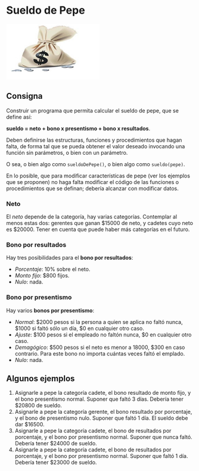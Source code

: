 # Sueldo de Pepe

<img src="assets/money.jpg" height="150" width="250">

## Consigna

Construir un programa que permita calcular el sueldo de pepe, que se define así:

**sueldo = neto + bono x presentismo + bono x resultados**.

Deben definirse las estructuras, funciones y procedimientos que hagan falta, de forma tal
que se pueda obtener el valor deseado invocando una función sin parámetros, o bien con un
parámetro.

O sea, o bien algo como `sueldoDePepe()`, o bien algo como `sueldo(pepe)`.

En lo posible, que para modificar características de pepe (ver los ejemplos que se proponen) no
haga falta modificar el código de las funciones o procedimientos que se definan; debería
alcanzar con modificar datos.


### Neto

El _neto_ depende de la categoría, hay varias categorías. 
Contemplar al menos estas dos: gerentes que ganan $15000 de neto, y cadetes cuyo neto es $20000.
Tener en cuenta que puede haber más categorías en el futuro.


### Bono por resultados

Hay tres posibilidades para el **bono por resultados**:  

* _Porcentaje_: 10% sobre el neto.  
* _Monto fijo_: $800 fijos.
* _Nulo_: nada.


### Bono por presentismo

Hay varios **bonos por presentismo**:

* _Normal_: $2000 pesos si la persona a quien se aplica no faltó nunca, $1000 si faltó sólo un día, $0 en cualquier otro caso. 
* _Ajuste_: $100 pesos si el empleado no faltón nunca, $0 en cualquier otro caso. 
* _Demagógico_: $500 pesos si el neto es menor a 18000, $300 en caso contrario. Para este bono no importa cuántas veces faltó el emplado.
* _Nulo_: nada. 


## Algunos ejemplos 

1. Asignarle a pepe la categoría cadete, el bono resultado de monto fijo, y el bono presentismo normal. Suponer que faltó 3 días. Debería tener $20800 de sueldo.
1. Asignarle a pepe la categoría gerente, el bono resultado por porcentaje, y el bono de presentismo nulo. Suponer que faltó 1 día. El sueldo debe dar $16500.
1. Asignarle a pepe la categoría cadete, el bono de resultados por porcentaje, y el bono por presentismo normal. Suponer que nunca faltó. Debería tener $24000 de sueldo.
1. Asignarle a pepe la categoría cadete, el bono de resultados por porcentaje, y el bono por presentismo normal. Suponer que faltó 1 día. Debería tener $23000 de sueldo.
